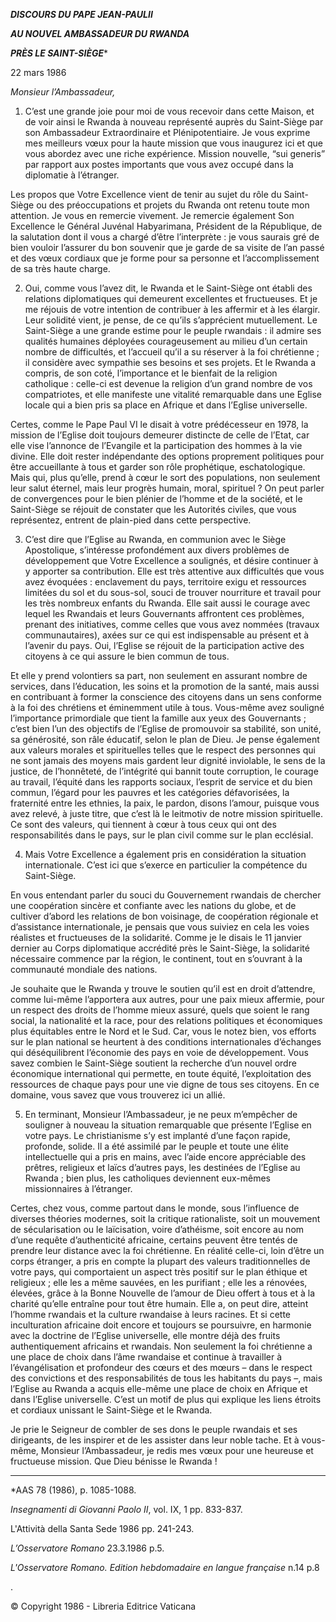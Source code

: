 ***DISCOURS DU PAPE JEAN-PAUL******II***

***AU NOUVEL AMBASSADEUR DU RWANDA***

***PRÈS LE SAINT-SIÈGE****

22 mars 1986

*Monsieur l’Ambassadeur,*

1. C’est une grande joie pour moi de vous recevoir dans cette Maison, et de voir ainsi le Rwanda à nouveau représenté auprès du Saint-Siège par son Ambassadeur Extraordinaire et Plénipotentiaire. Je vous exprime mes meilleurs vœux pour la haute mission que vous inaugurez ici et que vous abordez avec une riche expérience. Mission nouvelle, “sui generis” par rapport aux postes importants que vous avez occupé dans la diplomatie à l’étranger.

Les propos que Votre Excellence vient de tenir au sujet du rôle du Saint-Siège ou des préoccupations et projets du Rwanda ont retenu toute mon attention. Je vous en remercie vivement. Je remercie également Son Excellence le Général Juvénal Habyarimana, Président de la République, de la salutation dont il vous a chargé d’être l’interprète : je vous saurais gré de bien vouloir l’assurer du bon souvenir que je garde de sa visite de l’an passé et des vœux cordiaux que je forme pour sa personne et l’accomplissement de sa très haute charge.

2. Oui, comme vous l’avez dit, le Rwanda et le Saint-Siège ont établi des relations diplomatiques qui demeurent excellentes et fructueuses. Et je me réjouis de votre intention de contribuer à les affermir et à les élargir. Leur solidité vient, je pense, de ce qu’ils s’apprécient mutuellement. Le Saint-Siège a une grande estime pour le peuple rwandais : il admire ses qualités humaines déployées courageusement au milieu d’un certain nombre de difficultés, et l’accueil qu’il a su réserver à la foi chrétienne ; il considère avec sympathie ses besoins et ses projets. Et le Rwanda a compris, de son coté, l’importance et le bienfait de la religion catholique : celle-ci est devenue la religion d’un grand nombre de vos compatriotes, et elle manifeste une vitalité remarquable dans une Eglise locale qui a bien pris sa place en Afrique et dans l’Eglise universelle.

Certes, comme le Pape Paul VI le disait à votre prédécesseur en 1978, la mission de l’Eglise doit toujours demeurer distincte de celle de l’Etat, car elle vise l’annonce de l’Evangile et la participation des hommes à la vie divine. Elle doit rester indépendante des options proprement politiques pour être accueillante à tous et garder son rôle prophétique, eschatologique. Mais qui, plus qu’elle, prend à cœur le sort des populations, non seulement leur salut éternel, mais leur progrès humain, moral, spirituel ? On peut parler de convergences pour le bien plénier de l’homme et de la société, et le Saint-Siège se réjouit de constater que les Autorités civiles, que vous représentez, entrent de plain-pied dans cette perspective.

3. C’est dire que l’Eglise au Rwanda, en communion avec le Siège Apostolique, s’intéresse profondément aux divers problèmes de développement que Votre Excellence a soulignés, et désire continuer à y apporter sa contribution. Elle est très attentive aux difficultés que vous avez évoquées : enclavement du pays, territoire exigu et ressources limitées du sol et du sous-sol, souci de trouver nourriture et travail pour les très nombreux enfants du Rwanda. Elle sait aussi le courage avec lequel les Rwandais et leurs Gouvernants affrontent ces problèmes, prenant des initiatives, comme celles que vous avez nommées (travaux communautaires), axées sur ce qui est indispensable au présent et à l’avenir du pays. Oui, l’Eglise se réjouit de la participation active des citoyens à ce qui assure le bien commun de tous.

Et elle y prend volontiers sa part, non seulement en assurant nombre de services, dans l’éducation, les soins et la promotion de la santé, mais aussi en contribuant à former la conscience des citoyens dans un sens conforme à la foi des chrétiens et éminemment utile à tous. Vous-même avez souligné l’importance primordiale que tient la famille aux yeux des Gouvernants ; c’est bien l’un des objectifs de l’Eglise de promouvoir sa stabilité, son unité, sa générosité, son râle éducatif, selon le plan de Dieu. Je pense également aux valeurs morales et spirituelles telles que le respect des personnes qui ne sont jamais des moyens mais gardent leur dignité inviolable, le sens de la justice, de l’honnêteté, de l’intégrité qui bannit toute corruption, le courage au travail, l’équité dans les rapports sociaux, l’esprit de service et du bien commun, l’égard pour les pauvres et les catégories défavorisées, la fraternité entre les ethnies, la paix, le pardon, disons l’amour, puisque vous avez relevé, à juste titre, que c’est là le leitmotiv de notre mission spirituelle. Ce sont des valeurs, qui tiennent à cœur à tous ceux qui ont des responsabilités dans le pays, sur le plan civil comme sur le plan ecclésial.

4. Mais Votre Excellence a également pris en considération la situation internationale. C’est ici que s’exerce en particulier la compétence du Saint-Siège.

En vous entendant parler du souci du Gouvernement rwandais de chercher une coopération sincère et confiante avec les nations du globe, et de cultiver d’abord les relations de bon voisinage, de coopération régionale et d’assistance internationale, je pensais que vous suiviez en cela les voies réalistes et fructueuses de la solidarité. Comme je le disais le 11 janvier dernier au Corps diplomatique accrédité près le Saint-Siège, la solidarité nécessaire commence par la région, le continent, tout en s’ouvrant à la communauté mondiale des nations.

Je souhaite que le Rwanda y trouve le soutien qu’il est en droit d’attendre, comme lui-même l’apportera aux autres, pour une paix mieux affermie, pour un respect des droits de l’homme mieux assuré, quels que soient le rang social, la nationalité et la race, pour des relations politiques et économiques plus équitables entre le Nord et le Sud. Car, vous le notez bien, vos efforts sur le plan national se heurtent à des conditions internationales d’échanges qui déséquilibrent l’économie des pays en voie de développement. Vous savez combien le Saint-Siège soutient la recherche d’un nouvel ordre économique international qui permette, en toute équité, l’exploitation des ressources de chaque pays pour une vie digne de tous ses citoyens. En ce domaine, vous savez que vous trouverez ici un allié.

5. En terminant, Monsieur l’Ambassadeur, je ne peux m’empêcher de souligner à nouveau la situation remarquable que présente l’Eglise en votre pays. Le christianisme s’y est implanté d’une façon rapide, profonde, solide. Il a été assimilé par le peuple et toute une élite intellectuelle qui a pris en mains, avec l’aide encore appréciable des prêtres, religieux et laïcs d’autres pays, les destinées de l’Eglise au Rwanda ; bien plus, les catholiques deviennent eux-mêmes missionnaires à l’étranger.

Certes, chez vous, comme partout dans le monde, sous l’influence de diverses théories modernes, soit la critique rationaliste, soit un mouvement de sécularisation ou le laïcisation, voire d’athéisme, soit encore au nom d’une requête d’authenticité africaine, certains peuvent être tentés de prendre leur distance avec la foi chrétienne. En réalité celle-ci, loin d’être un corps étranger, a pris en compte la plupart des valeurs traditionnelles de votre pays, qui comportaient un aspect très positif sur le plan éthique et religieux ; elle les a même sauvées, en les purifiant ; elle les a rénovées, élevées, grâce à la Bonne Nouvelle de l’amour de Dieu offert à tous et à la charité qu’elle entraîne pour tout être humain. Elle a, on peut dire, atteint l’homme rwandais et la culture rwandaise à leurs racines. Et si cette inculturation africaine doit encore et toujours se poursuivre, en harmonie avec la doctrine de l’Eglise universelle, elle montre déjà des fruits authentiquement africains et rwandais. Non seulement la foi chrétienne a une place de choix dans l’âme rwandaise et continue à travailler à l’évangélisation et profondeur des cœurs et des mœurs – dans le respect des convictions et des responsabilités de tous les habitants du pays –, mais l’Eglise au Rwanda a acquis elle-même une place de choix en Afrique et dans l’Eglise universelle. C’est un motif de plus qui explique les liens étroits et cordiaux unissant le Saint-Siège et le Rwanda.

Je prie le Seigneur de combler de ses dons le peuple rwandais et ses dirigeants, de les inspirer et de les assister dans leur noble tache. Et à vous-même, Monsieur l’Ambassadeur, je redis mes vœux pour une heureuse et fructueuse mission. Que Dieu bénisse le Rwanda !

* * *

*AAS 78 (1986), p. 1085-1088.

*Insegnamenti di Giovanni Paolo II*, vol. IX, 1 pp. 833-837.

L'Attività della Santa Sede 1986 pp. 241-243.

*L’Osservatore Romano* 23.3.1986 p.5.

*L'Osservatore Romano. Edition hebdomadaire en langue française* n.14 p.8

.

© Copyright 1986 - Libreria Editrice Vaticana